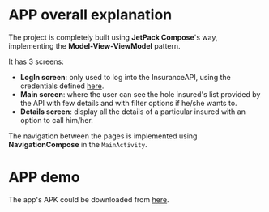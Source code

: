 # APP overall explanation
The project is completely built using **JetPack Compose**'s way, implementing the **Model-View-ViewModel** pattern.
<br/>

It has 3 screens:
- **LogIn screen**: only used to log into the InsuranceAPI, using the credentials defined [here](https://github.com/thiagoqua/InsuranceAPI#apis-credentials).
- **Main screen**: where the user can see the hole insured's list provided by the API with few details and with filter options if he/she wants to. 
- **Details screen**: display all the details of a particular insured with an option to call him/her.

The navigation between the pages is implemented using **NavigationCompose** in the `MainActivity`.
# APP demo
The app's APK could be downloaded from [here](https://drive.google.com/drive/folders/1vOY2omtsGRsffD927_F4RvNq0VCVLh7d?usp=drive_link).

